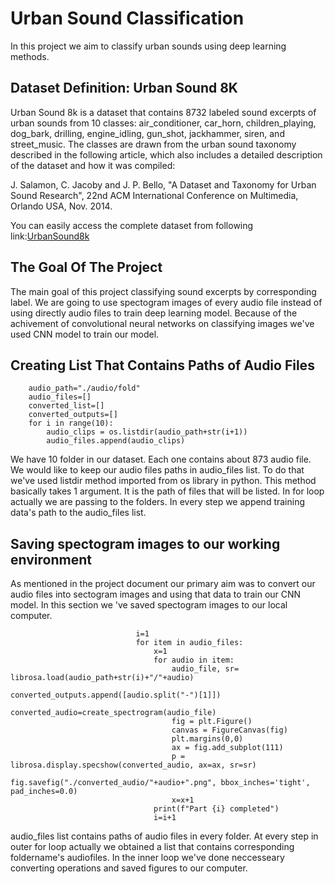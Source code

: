 # Urban Sound Classification 
In this project we aim to classify urban sounds using deep learning methods.
## Dataset Definition: Urban Sound 8K
Urban Sound 8k is a dataset that contains 8732 labeled sound excerpts of urban sounds from 10 classes: air_conditioner, car_horn, 
children_playing, dog_bark, drilling, engine_idling, gun_shot, jackhammer, siren, and street_music. The classes are 
drawn from the urban sound taxonomy described in the following article, which also includes a detailed description of 
the dataset and how it was compiled:

J. Salamon, C. Jacoby and J. P. Bello, "A Dataset and Taxonomy for Urban Sound Research", 
22nd ACM International Conference on Multimedia, Orlando USA, Nov. 2014.

You can easily access the complete dataset from following link:[UrbanSound8k](https://urbansounddataset.weebly.com/urbansound8k.html)

## The Goal Of The Project

The main goal of this project classifying sound excerpts by corresponding label. We are going to use spectogram images of every audio file instead of using directly audio files to train deep learning model. Because of the achivement of convolutional neural networks on classifying images we've used CNN model to train our model.



## Creating List That Contains Paths of Audio Files

        audio_path="./audio/fold"
        audio_files=[]
        converted_list=[]
        converted_outputs=[]
        for i in range(10):
            audio_clips = os.listdir(audio_path+str(i+1))
            audio_files.append(audio_clips)
            
We have 10 folder in our dataset. Each one contains about 873 audio file. We would like to keep our audio files paths in audio_files list. To do that we've used listdir method imported from os library in python. This method basically takes 1 argument. It is the path of files that will be listed. In for loop actually we are passing to the folders. In every step we append training data's path to the audio_files list.

## Saving spectogram images to our working environment

As mentioned in the project document our primary aim was to convert our audio files into sectogram images and using that data to train our CNN model. In this section we 've saved spectogram images to our local computer.


                                i=1
                                for item in audio_files:
                                    x=1
                                    for audio in item:
                                        audio_file, sr= librosa.load(audio_path+str(i)+"/"+audio)
                                        converted_outputs.append([audio.split("-")[1]])
                                        converted_audio=create_spectrogram(audio_file)
                                        fig = plt.Figure()
                                        canvas = FigureCanvas(fig)
                                        plt.margins(0,0)
                                        ax = fig.add_subplot(111)
                                        p = librosa.display.specshow(converted_audio, ax=ax, sr=sr)
                                        fig.savefig("./converted_audio/"+audio+".png", bbox_inches='tight', pad_inches=0.0)
                                        x=x+1
                                    print(f"Part {i} completed")
                                    i=i+1

audio_files list contains paths of  audio files in every folder. At every step in outer for loop actually we obtained a list that contains corresponding foldername's audiofiles. In the inner loop we've done neccesseary converting operations and saved figures to our computer.
 

 
 
